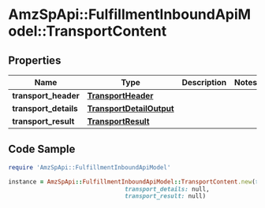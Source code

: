 # AmzSpApi::FulfillmentInboundApiModel::TransportContent

## Properties

Name | Type | Description | Notes
------------ | ------------- | ------------- | -------------
**transport_header** | [**TransportHeader**](TransportHeader.md) |  | 
**transport_details** | [**TransportDetailOutput**](TransportDetailOutput.md) |  | 
**transport_result** | [**TransportResult**](TransportResult.md) |  | 

## Code Sample

```ruby
require 'AmzSpApi::FulfillmentInboundApiModel'

instance = AmzSpApi::FulfillmentInboundApiModel::TransportContent.new(transport_header: null,
                                 transport_details: null,
                                 transport_result: null)
```



